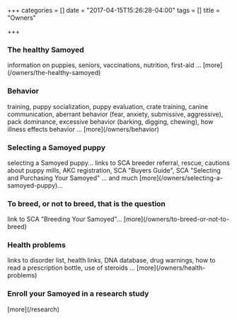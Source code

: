 +++
categories = []
date = "2017-04-15T15:26:28-04:00"
tags = []
title = "Owners"

+++


<div class="heading mb-small">
<h3>The healthy Samoyed</h3>
</div>
information on puppies, seniors, vaccinations, nutrition, first-aid ... [more](/owners/the-healthy-samoyed)


<div class="heading mb-small">
<h3>Behavior</h3>
</div>
training, puppy socialization, puppy evaluation, crate training, canine communication, aberrant behavior (fear, anxiety, submissive, aggressive), pack dominance, excessive behavior (barking, digging, chewing), how illness effects behavior ... [more](/owners/behavior)


<div class="heading mb-small">
<h3>Selecting a Samoyed puppy</h3>
</div>
selecting a Samoyed puppy...
links to SCA breeder referral, rescue, cautions about puppy mills, AKC registration, SCA "Buyers Guide", SCA "Selecting and Purchasing Your Samoyed" ... and much [more](/owners/selecting-a-samoyed-puppy)...


<div class="heading mb-small">
<h3>To breed, or not to breed, that is the question</h3>
</div>
link to SCA "Breeding Your Samoyed"... [more](/owners/to-breed-or-not-to-breed)


<div class="heading mb-small">
<h3>Health problems</h3>
</div>
links to disorder list, health links, DNA database, drug warnings, how to read a prescription bottle, use of steroids ... [more](/owners/health-problems)


<div class="heading mb-small">
<h3>Enroll your Samoyed in a research study</h3>
</div>
[more](/research)
